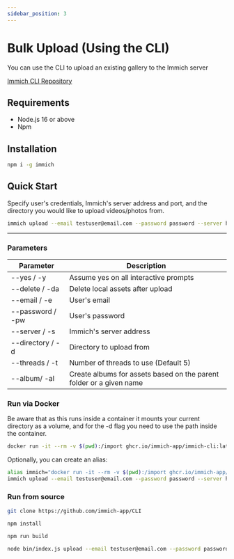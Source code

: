 ```yaml
---
sidebar_position: 3
---
```


# Bulk Upload (Using the CLI)

You can use the CLI to upload an existing gallery to the Immich server

[Immich CLI Repository](https://github.com/immich-app/CLI)

## Requirements

- Node.js 16 or above
- Npm

## Installation

```bash
npm i -g immich
```

## Quick Start

Specify user's credentials, Immich's server address and port, and the directory you would like to upload videos/photos from.

```bash
immich upload --email testuser@email.com --password password --server http://192.168.1.216:2283/api -d your/target/directory
```

---

### Parameters

| Parameter        | Description                                                         |
| ---------------- | ------------------------------------------------------------------- |
| --yes / -y       | Assume yes on all interactive prompts                               |
| --delete / -da   | Delete local assets after upload                                    |
| --email / -e     | User's email                                                        |
| --password / -pw | User's password                                                     |
| --server / -s    | Immich's server address                                             |
| --directory / -d | Directory to upload from                                            |
| --threads / -t   | Number of threads to use (Default 5)                                |
| --album/ -al     | Create albums for assets based on the parent folder or a given name |

### Run via Docker

Be aware that as this runs inside a container it mounts your current directory as a volume, and for the -d flag you need to use the path inside the container.

```bash
docker run -it --rm -v $(pwd):/import ghcr.io/immich-app/immich-cli:latest upload --email testuser@email.com --password password --server http://192.168.1.216:2283/api -d /import
```

Optionally, you can create an alias:

```bash
alias immich="docker run -it --rm -v $(pwd):/import ghcr.io/immich-app/immich-cli:latest"
immich upload --email testuser@email.com --password password --server http://192.168.1.216:2283/api -d /import
```

### Run from source

```bash title="Clone Repository"
git clone https://github.com/immich-app/CLI
```

```bash title="Install dependencies"
npm install
```

```bash title="Build the project"
npm run build
```

```bash title="Run the command"
node bin/index.js upload --email testuser@email.com --password password --server http://192.168.1.216:2283/api -d your/target/directory
```

